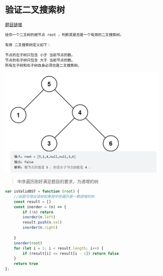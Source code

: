 # 验证二叉搜索树
<a href="https://leetcode-cn.com/problems/validate-binary-search-tree/" target="_blank">题目链接</a>

```
给你一个二叉树的根节点 root ，判断其是否是一个有效的二叉搜索树。

有效 二叉搜索树定义如下：

节点的左子树只包含 小于 当前节点的数。
节点的右子树只包含 大于 当前节点的数。
所有左子树和右子树自身必须也是二叉搜索树。
```
<div> <img src="../public/img/二叉树11.png"/></div>

> 中序遍历刚好满足题目的要求，为递增的树


```js
var isValidBST = function (root) {
    //由题可得出该树如果用中序遍历是一颗递增的树
    const result = []
    const inorder = (n) => {
        if (!n) return
        inorder(n.left)
        result.push(n.val)
        inorder(n.right)

    }
    inorder(root)
    for (let i = 1; i < result.length; i++) {
        if (result[i] <= result[i - 1]) return false
    }
    return true
};
```